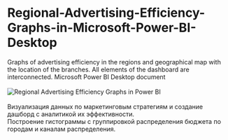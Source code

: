 # Regional-Advertising-Efficiency-Graphs-in-Microsoft-Power-BI-Desktop
Graphs of advertising efficiency in the regions and geographical map with the location of the branches. All elements of the dashboard are interconnected.   Microsoft Power BI Desktop document<br><br>
![Regional Advertising Efficiency Graphs in Power BI](https://user-images.githubusercontent.com/110056199/212661695-dbe7bf7e-03d9-40ef-a263-3320aca337b5.jpg)<br><br>
Визуализация данных по маркетинговым стратегиям и создание дашборд с аналитикой их эффективности.<br>
Построение гистограммы с группировкой распределения бюджета по городам и каналам распределения.
